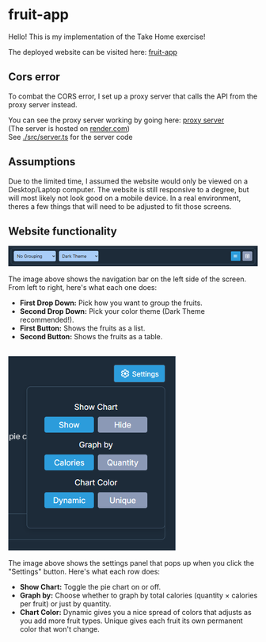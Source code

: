 # fruit-app

Hello! This is my implementation of the Take Home exercise!

The deployed website can be visited here:
[fruit-app](https://kaitosugimura.github.io/fruit-app/)

## Cors error

To combat the CORS error, I set up a proxy server that calls the API from the proxy server instead.

You can see the proxy server working by going here:
[proxy server](https://fruit-app-proxy-server.onrender.com/proxy)
<br/>(The server is hosted on [render.com](https://render.com/))
<br/>See [./src/server.ts](https://github.com/KaitoSugimura/fruit-app/blob/main/src/server.ts) for the server code 

## Assumptions 

Due to the limited time, I assumed the website would only be viewed on a Desktop/Laptop computer. 
The website is still responsive to a degree, but will most likely not look good on a mobile device.
In a real environment, theres a few things that will need to be adjusted to fit those screens.

## Website functionality

![alt text](Readme_images/LeftSideTopBar.png)

The image above shows the navigation bar on the left side of the screen. From left to right, here's what each one does:

- **First Drop Down:** Pick how you want to group the fruits.
- **Second Drop Down:** Pick your color theme (Dark Theme recommended!).
- **First Button:** Shows the fruits as a list.
- **Second Button:** Shows the fruits as a table.
  <br/>
  <br/>

![alt text](Readme_images/RightSideSettingsPanel.png)

The image above shows the settings panel that pops up when you click the "Settings" button. Here's what each row does:

- **Show Chart:** Toggle the pie chart on or off.
- **Graph by:** Choose whether to graph by total calories (quantity × calories per fruit) or just by quantity.
- **Chart Color:** Dynamic gives you a nice spread of colors that adjusts as you add more fruit types. Unique gives each fruit its own permanent color that won't change.
